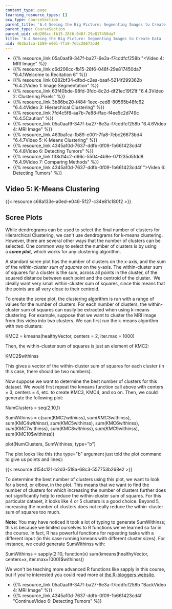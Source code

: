 ```yaml
---
content_type: page
learning_resource_types: []
ocw_type: CourseSection
parent_title: '6.4 Seeing the Big Picture: Segmenting Images to Create Data  (Recitation)'
parent_type: CourseSection
parent_uid: c6d206cc-fb15-28f6-048f-29e817450da7
title: '6.4 Seeing the Big Picture: Segmenting Images to Create Data  (Recitation)'
uid: 463ba1ca-1b89-e001-7fa8-7ebc26673bd4
---
```


*   {{% resource_link 05a0aaf9-347f-ba27-6e3a-f7cddfcf258b "\<Video 4: MRI Image" %}}
*   {{% resource_link c6d206cc-fb15-28f6-048f-29e817450da7 "6.4.1Welcome to Recitation 6" %}}
*   {{% resource_link 0282bf34-dfbd-c2ea-baaf-5214f299362b "6.4.2Video 1: Image Segmentation" %}}
*   {{% resource_link 63f40bde-98fd-3fdc-8c2d-df21ec19f21f "6.4.3Video 2: Clustering Pixels" %}}
*   {{% resource_link 3b86be20-f484-1eec-ced8-80565b48fc62 "6.4.4Video 3: Hierarchical Clustering" %}}
*   {{% resource_link 7fd4c5f8-aa7b-7e88-ffac-f4ee5c2d749c "6.4.5Caution" %}}
*   {{% resource_link 05a0aaf9-347f-ba27-6e3a-f7cddfcf258b "6.4.6Video 4: MRI Image" %}}
*   {{% resource_link 463ba1ca-1b89-e001-7fa8-7ebc26673bd4 "6.4.7Video 5: K-Means Clustering" %}}
*   {{% resource_link 4345a10d-7637-ddfb-0f09-1b661423cd4f "6.4.8Video 6: Detecting Tumors" %}}
*   {{% resource_link f38d14c2-d66c-5504-4b9e-071235d5fdd8 "6.4.9Video 7: Comparing Methods" %}}
*   {{% resource_link 4345a10d-7637-ddfb-0f09-1b661423cd4f "\>Video 6: Detecting Tumors" %}}

Video 5: K-Means Clustering
---------------------------

{{< resource c68a133e-a0ed-e046-5f27-c34e81c180f2 >}}

Scree Plots
-----------

While dendrograms can be used to select the final number of clusters for Hierarchical Clustering, we can't use dendrograms for k-means clustering. However, there are several other ways that the number of clusters can be selected. One common way to select the number of clusters is by using a **_scree plot,_** which works for any clustering algorithm.

A standard scree plot has the number of clusters on the x-axis, and the sum of the _within-cluster sum of squares_ on the y-axis. The within-cluster sum of squares for a cluster is the sum, across all points in the cluster, of the squared distance between each point and the centroid of the cluster.  We ideally want very small within-cluster sum of squares, since this means that the points are all very close to their centroid. 

To create the scree plot, the clustering algorithm is run with a range of values for the number of clusters. For each number of clusters, the within-cluster sum of squares can easily be extracted when using k-means clustering. For example, suppose that we want to cluster the MRI image from this video into two clusters. We can first run the k-means algorithm with two clusters:

KMC2 = kmeans(healthyVector, centers = 2, iter.max = 1000)

Then, the within-cluster sum of squares is just an element of KMC2:

KMC2$withinss

This gives a vector of the within-cluster sum of squares for each cluster (in this case, there should be two numbers). 

Now suppose we want to determine the best number of clusters for this dataset. We would first repeat the kmeans function call above with centers = 3, centers = 4, etc. to create KMC3, KMC4, and so on. Then, we could generate the following plot:

NumClusters = seq(2,10,1)

SumWithinss = c(sum(KMC2$withinss), sum(KMC3$withinss), sum(KMC4$withinss), sum(KMC5$withinss), sum(KMC6$withinss), sum(KMC7$withinss), sum(KMC8$withinss), sum(KMC9$withinss), sum(KMC10$withinss))

plot(NumClusters, SumWithinss, type="b")

The plot looks like this (the type="b" argument just told the plot command to give us points and lines):

{{< resource 4154c121-b2d3-518a-68c3-557753b268e2 >}}

To determine the best number of clusters using this plot, we want to look for a bend, or elbow, in the plot. This means that we want to find the number of clusters for which increasing the number of clusters further does not significantly help to reduce the within-cluster sum of squares. For this particular dataset, it looks like 4 or 5 clusters is a good choice. Beyond 5, increasing the number of clusters does not really reduce the within-cluster sum of squares too much.

**Note:** You may have noticed it took a lot of typing to generate SumWithinss; this is because we limited ourselves to R functions we've learned so far in the course. In fact, R has powerful functions for repeating tasks with a different input (in this case running kmeans with different cluster sizes). For instance, we could generate SumWithinss with:

SumWithinss = sapply(2:10, function(x) sum(kmeans(healthyVector, centers=x, iter.max=1000)$withinss))

We won't be teaching more advanced R functions like sapply in this course, but if you're interested you could read more at [the R-bloggers website](https://www.r-bloggers.com/using-apply-sapply-lapply-in-r/).

*   {{% resource_link 05a0aaf9-347f-ba27-6e3a-f7cddfcf258b "BackVideo 4: MRI Image" %}}
*   {{% resource_link 4345a10d-7637-ddfb-0f09-1b661423cd4f "ContinueVideo 6: Detecting Tumors" %}}